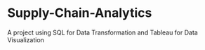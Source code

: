 # Supply-Chain-Analytics
A project using SQL for Data Transformation and Tableau for Data Visualization
